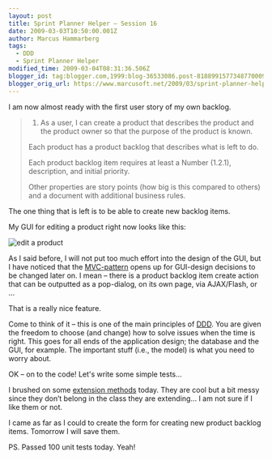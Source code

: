 ```yaml
---
layout: post
title: Sprint Planner Helper – Session 16
date: 2009-03-03T10:50:00.001Z
author: Marcus Hammarberg
tags:
  - DDD
  - Sprint Planner Helper
modified_time: 2009-03-04T08:31:36.506Z
blogger_id: tag:blogger.com,1999:blog-36533086.post-8188991577348770009
blogger_orig_url: https://www.marcusoft.net/2009/03/sprint-planner-helper-session-16.html
---
```


I am now almost ready with the first user story of my own backlog.

> 1. As a user, I can create a product that describes the product and the product owner so that the purpose of the product is known.
>
> Each product has a product backlog that describes what is left to do.
>
> Each product backlog item requires at least a Number (1.2.1), description, and initial priority.
>
> Other properties are story points (how big is this compared to others) and a document with additional business rules.

The one thing that is left is to be able to create new backlog items.

My GUI for editing a product right now looks like this:

![edit a product](/img/sprintplanner_editaproduct)

As I said before, I will not put too much effort into the design of the GUI, but I have noticed that the [MVC-pattern](http://en.wikipedia.org/wiki/Model-view-controller) opens up for GUI-design decisions to be changed later on. I mean – there is a product backlog item create action that can be outputted as a pop-dialog, on its own page, via AJAX/Flash, or …

That is a really nice feature.

Come to think of it – this is one of the main principles of [DDD](http://en.wikipedia.org/wiki/Domain-driven_design). You are given the freedom to choose (and change) how to solve issues when the time is right. This goes for all ends of the application design; the database and the GUI, for example. The important stuff (i.e., the model) is what you need to worry about.

OK – on to the code! Let's write some simple tests…

I brushed on some [extension methods](http://msdn.microsoft.com/en-us/library/bb383977.aspx) today. They are cool but a bit messy since they don’t belong in the class they are extending… I am not sure if I like them or not.

I came as far as I could to create the form for creating new product backlog items. Tomorrow I will save them.

PS. Passed 100 unit tests today. Yeah!
